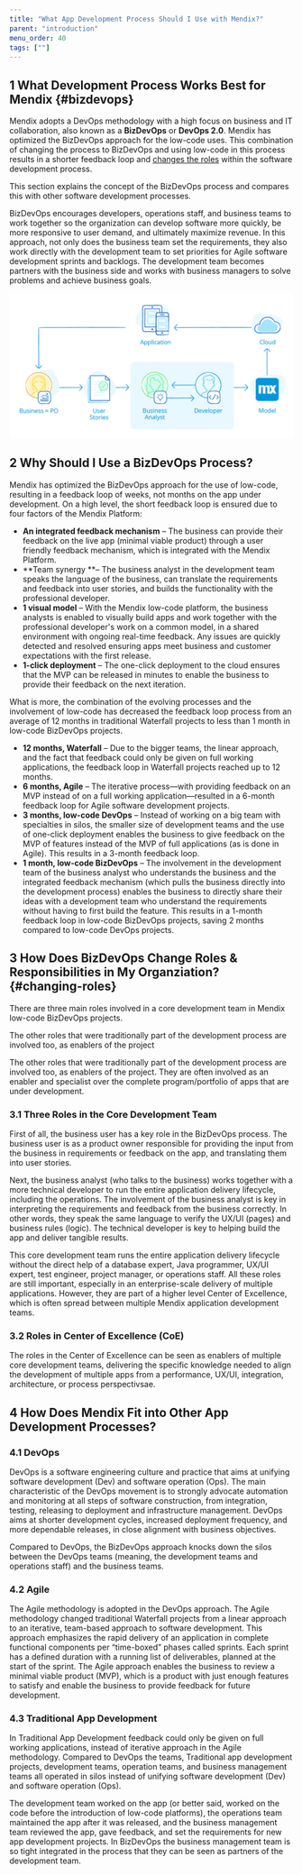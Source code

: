 ```yaml
---
title: "What App Development Process Should I Use with Mendix?"
parent: "introduction"
menu_order: 40
tags: [""]
---
```


## 1 What Development Process Works Best for Mendix {#bizdevops}

Mendix adopts a DevOps methodology with a high focus on business and IT collaboration, also known as a **BizDevOps** or **DevOps 2.0**. Mendix has optimized the BizDevOps approach for the low-code uses. This combination of changing the process to BizDevOps and using low-code in this process results in a shorter feedback loop and [changes the roles](#changing-roles) within the software development process.

This section explains the concept of the BizDevOps process and compares this with other software development processes.

BizDevOps encourages developers, operations staff, and business teams to work together so the organization can develop software more quickly, be more responsive to user demand, and ultimately maximize revenue. In this approach, not only does the business team set the requirements, they also work directly with the development team to set priorities for Agile software development sprints and backlogs. The development team becomes partners with the business side and works with business managers to solve problems and achieve business goals.

![](attachments/Mendix_RAD_process.png)

## 2 Why Should I Use a BizDevOps Process?

Mendix has optimized the BizDevOps approach for the use of low-code, resulting in a feedback loop of weeks, not months on the app under development. On a high level, the short feedback loop is ensured due to four factors of the Mendix Platform:

* **An integrated feedback mechanism** – The business can provide their feedback on the live app (minimal viable product) through a user friendly feedback mechanism, which is integrated with the Mendix Platform.
* **Team synergy **– The business analyst in the development team speaks the language of the business, can translate the requirements and feedback into user stories, and builds the functionality with the professional developer.
* **1 visual model** – With the Mendix low-code platform, the business analysts is enabled to visually build apps and work together with the professional developer's work on a common model, in a shared environment with ongoing real-time feedback. Any issues are quickly detected and resolved ensuring apps meet business and customer expectations with the first release.
* **1-click deployment** – The one-click deployment to the cloud ensures that the MVP can be released in minutes to enable the business to provide their feedback on the next iteration.

What is more, the combination of the evolving processes and the involvement of low-code has decreased the feedback loop process from an average of 12 months in traditional Waterfall projects to less than 1 month in low-code BizDevOps projects.

* **12 months, Waterfall** – Due to the bigger teams, the linear approach, and the fact that feedback could only be given on full working applications, the feedback loop in Waterfall projects reached up to 12 months.
* **6 months, Agile** – The iterative process—with providing feedback on an MVP instead of on a full working application—resulted in a 6-month feedback loop for Agile software development projects.
* **3 months, low-code DevOps** –  Instead of working on a big team with specialties in silos, the smaller size of development teams and the use of one-click deployment enables the business to give feedback on the MVP of features instead of the MVP of full applications (as is done in Agile). This results in a 3-month feedback loop.
* **1 month, low-code BizDevOps** – The involvement in the development team of the business analyst who understands the business and the integrated feedback mechanism (which pulls the business directly into the development process) enables the business to directly share their ideas with a development team who understand the requirements without having to first build the feature. This results in a 1-month feedback loop in low-code BizDevOps projects, saving 2 months compared to low-code DevOps projects.

## 3 How Does BizDevOps Change Roles & Responsibilities in My Organziation? {#changing-roles}

There are three main roles involved in a core development team in Mendix low-code BizDevOps projects. 

The other roles that were traditionally part of the development process are involved too, as enablers of the project

The other roles that were traditionally part of the development process are involved too, as enablers of the project. They are often involved as an enabler and specialist over the complete program/portfolio of apps that are under development.

### 3.1 Three Roles in the Core Development Team

First of all, the business user has a key role in the BizDevOps process. The business user is as a product owner responsible for providing the input from the business in requirements or feedback on the app, and translating them into user stories. 

Next, the business analyst (who talks to the business) works together with a more technical developer to run the entire application delivery lifecycle, including the operations. The involvement of the business analyst is key in interpreting the requirements and feedback from the business correctly. In other words, they speak the same language to verify the UX/UI (pages) and business rules (logic). The technical developer is key to helping build the app and deliver tangible results.

This core development team runs the entire application delivery lifecycle without the direct help of a database expert, Java programmer, UX/UI expert, test engineer, project manager, or operations staff. All these roles are still important, especially in an enterprise-scale delivery of multiple applications. However, they are part of a higher level Center of Excellence, which is often spread between multiple Mendix application development teams.

### 3.2 Roles in Center of Excellence (CoE)

The roles in the Center of Excellence can be seen as enablers of multiple core development teams, delivering the specific knowledge needed to align the development of multiple apps from a performance, UX/UI, integration, architecture, or process perspectivsae.

## 4 How Does Mendix Fit into Other App Development Processes?

### 4.1 DevOps

DevOps is a software engineering culture and practice that aims at unifying software development (Dev) and software operation (Ops). The main characteristic of the DevOps movement is to strongly advocate automation and monitoring at all steps of software construction, from integration, testing, releasing to deployment and infrastructure management. DevOps aims at shorter development cycles, increased deployment frequency, and more dependable releases, in close alignment with business objectives. 

Compared to DevOps, the BizDevOps approach knocks down the silos between the DevOps teams (meaning, the development teams and operations staff) and the business teams.

### 4.2 Agile

The Agile methodology is adopted in the DevOps approach. The Agile methodology changed traditional Waterfall projects from a linear approach to an iterative, team-based approach to software development. This approach emphasizes the rapid delivery of an application in complete functional components per “time-boxed” phases called sprints. Each sprint has a defined duration with a running list of deliverables, planned at the start of the sprint. The Agile approach enables the business to review a minimal viable product (MVP), which is a product with just enough features to satisfy and enable the business to provide feedback for future development.

### 4.3 Traditional App Development

In Traditional App Development feedback could only be given on full working applications, instead of iterative approach in the Agile methodology. Compared to DevOps the teams, Traditional app development projects, development teams, operation teams, and business management teams all operated in silos instead of unifying software development (Dev) and software operation (Ops). 

The development team worked on the app (or better said, worked on the code before the introduction of low-code platforms), the operations team maintained the app after it was released, and the business management team reviewed the app, gave feedback, and set the requirements for new app development projects. In BizDevOps the business management team is so tight integrated in the process that they can be seen as partners of the development team.